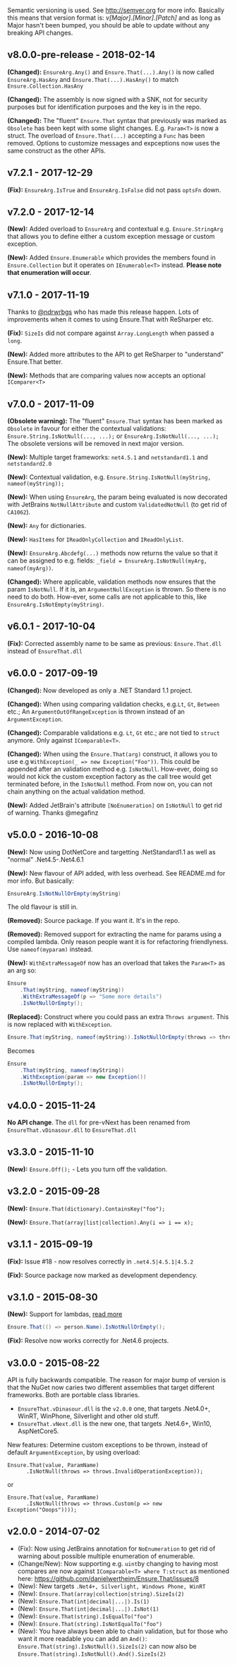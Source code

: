 Semantic versioning is used. See http://semver.org for more info. Basically this means that version format is:
_v[Major].[Minor].[Patch]_ and as long as Major hasn't been bumped, you should be able to update without any breaking API changes.

## v8.0.0-pre-release - 2018-02-14
**(Changed):** `EnsureArg.Any()` and `Ensure.That(...).Any()` is now called `EnsureArg.HasAny` and `Ensure.That(...).HasAny()` to match `Ensure.Collection.HasAny`

**(Changed):** The assembly is now signed with a SNK, not for security purposes but for identification purposes and the key is in the repo.

**(Changed):** The "fluent" `Ensure.That` syntax that previously was marked as `Obsolete` has been kept with some slight changes. E.g. `Param<T>` is now a struct. The overload of `Ensure.That(...)` accepting a `Func` has been removed. Options to customize messages and expceptions now uses the same construct as the other APIs.

## v7.2.1 - 2017-12-29

**(Fix):** `EnsureArg.IsTrue` and `EnsureArg.IsFalse` did not pass `optsFn` down.

## v7.2.0 - 2017-12-14

**(New):** Added overload to `EnsureArg` and contextual e.g. `Ensure.StringArg` that allows you to define either a custom exception message or custom exception.

**(New):** Added `Ensure.Enumerable` which provides the members found in `Ensure.Collection` but it operates on `IEnumerable<T>` instead. **Please note that enumeration will occur**.

## v7.1.0 - 2017-11-19
Thanks to [@ndrwrbgs](https://github.com/ndrwrbgs) who has made this release happen. Lots of improvements when it comes to using Ensure.That with ReSharper etc.

**(Fix):** `SizeIs` did not compare against `Array.LongLength` when passed a `long`.

**(New):** Added more attributes to the API to get ReSharper to "understand" Ensure.That better.

**(New):** Methods that are comparing values now accepts an optional `IComparer<T>`


## v7.0.0 - 2017-11-09

**(Obsolete warning):** The "fluent" `Ensure.That` syntax has been marked as `Obsolete` in favour for either the contextual validations: `Ensure.String.IsNotNull(..., ...);` or `EnsureArg.IsNotNull(..., ...);` The obsolete versions will be removed in next major version.

**(New):** Multiple target frameworks: `net4.5.1` and `netstandard1.1` and `netstandard2.0`

**(New):** Contextual validation, e.g. `Ensure.String.IsNotNull(myString, nameof(myString));`

**(New):** When using `EnsureArg`, the param being evaluated is now decorated with JetBrains `NotNullAttribute` and custom `ValidatedNotNull` (to get rid of `CA1062`).

**(New):** `Any` for dictionaries.

**(New):** `HasItems` for `IReadOnlyCollection` and `IReadOnlyList`.

**(New):** `EnsureArg.Abcdefg(...)` methods now returns the value so that it can be assigned to e.g. fields: `_field = EnsureArg.IsNotNull(myArg, nameof(myArg))`.

**(Changed):** Where applicable, validation methods now ensures that the param `IsNotNull`. If it is, an `ArgumentNullException` is thrown. So there is no need to do both. How-ever, some calls are not applicable to this, like `EnsureArg.IsNotEmpty(myString)`.

## v6.0.1 - 2017-10-04

**(Fix):** Corrected assembly name to be same as previous: `Ensure.That.dll` instead of `EnsureThat.dll`

## v6.0.0 - 2017-09-19

**(Changed):** Now developed as only a .NET Standard 1.1 project.

**(Changed):** When using comparing validation checks, e.g.`Lt`, `Gt`, `Between` etc.; An `ArgumentOutOfRangeException` is thrown instead of an `ArgumentException`.

**(Changed):** Comparable validations e.g. `Lt`, `Gt` etc.; are not tied to `struct` anymore. Only against `IComparable<T>`.

**(Changed):** When using the `Ensure.That(arg)` construct, it allows you to use e.g `WithException(_ => new Exception("Foo"))`. This could be appended after an validation method e.g. `IsNotNull`. How-ever, doing so would not kick the custom exception factory as the call tree would get terminated before, in the `IsNotNull` method. From now on, you can not chain anything on the actual validation method.

**(New):** Added JetBrain's attribute `[NoEnumeration]` on `IsNotNull` to get rid of warning. Thanks @megafinz


## v5.0.0 - 2016-10-08
**(New):** Now using DotNetCore and targetting .NetStandard1.1 as well as "normal" .Net4.5-.Net4.6.1

**(New):** New flavour of API added, with less overhead. See README.md for mor info. But basically:

```csharp
EnsureArg.IsNotNullOrEmpty(myString)
```

The old flavour is still in.

**(Removed):** Source package. If you want it. It's in the repo.

**(Removed):** Removed support for extracting the name for params using a compiled lambda. Only reason people want it is for refactoring friendlyness. Use `nameof(myparam)` instead.

**(New):** `WithExtraMessageOf` now has an overload that takes the `Param<T>` as an arg so:

```csharp
Ensure
    .That(myString, nameof(myString))
    .WithExtraMessageOf(p => "Some more details")
    .IsNotNullOrEmpty();
```

**(Replaced):** Construct where you could pass an extra `Throws argument`. This is now replaced with `WithException`.

```csharp
Ensure.That(myString, nameof(myString)).IsNotNullOrEmpty(throws => throws.Custom(...));
```

Becomes

```csharp
Ensure
    .That(myString, nameof(myString))
    .WithException(param => new Exception())
    .IsNotNullOrEmpty();
```

## v4.0.0 - 2015-11-24
**No API change**. The `dll` for pre-vNext has been renamed from `EnsureThat.vDinasour.dll` to `EnsureThat.dll`

## v3.3.0 - 2015-11-10
**(New):** `Ensure.Off();` - Lets you turn off the validation.

## v3.2.0 - 2015-09-28
**(New):** `Ensure.That(dictionary).ContainsKey("foo");`

**(New):** `Ensure.That(array|list|collection).Any(i => i == x);`

## v3.1.1 - 2015-09-19
**(Fix):** Issue #18 - now resolves correctly in `.net4.5|4.5.1|4.5.2`

**(Fix):** Source package now marked as development dependency.

## v3.1.0 - 2015-08-30

**(New):** Support for lambdas, [read more](https://github.com/danielwertheim/Ensure.That/wiki#using-lambdas)
```c#
Ensure.That(() => person.Name).IsNotNullOrEmpty();
```

**(Fix):** Resolve now works correctly for .Net4.6 projects.

## v3.0.0 - 2015-08-22
API is fully backwards compatible. The reason for major bump of version is that the NuGet now caries two different assemblies that target different frameworks. Both are portable class libraries.

- `EnsureThat.vDinasour.dll` is the `v2.0.0` one, that targets .Net4.0+, WinRT, WinPhone, Silverlight and other old stuff.
- `EnsureThat.vNext.dll` is the new one, that targets .Net4.6+, Win10, AspNetCore5.

New features:
Determine custom exceptions to be thrown, instead of default `ArgumentException`, by using overload:

```
Ensure.That(value, ParamName)
      .IsNotNull(throws => throws.InvalidOperationException));
```

or

```
Ensure.That(value, ParamName)
      .IsNotNull(throws => throws.Custom(p => new Exception("Ooops"))));
```

## v2.0.0 - 2014-07-02
- (Fix): Now using JetBrains annotation for `NoEnumeration` to get rid of warning about possible multiple enumeration of enumerable.
- (Change/New): Now supporting e.g. `uint`by changing to having most compares are now against `IComparable<T> where T:struct` as mentioned here: https://github.com/danielwertheim/Ensure.That/issues/8
- (New): New targets `.Net4+, Silverlight, Windows Phone, WinRT`
- (New): `Ensure.That(array|collection|string).SizeIs(2)`
- (New): `Ensure.That(int|decimal|...|).Is(1)`
- (New): `Ensure.That(int|decimal|...|).IsNot(1)`
- (New): `Ensure.That(string).IsEqualTo("foo")`
- (New): `Ensure.That(string).IsNotEqualTo("foo")`
- (New): You have always been able to chain validation, but for those who want it more readable you can add an `And()`: `Ensure.That(string).IsNotNull().SizeIs(2)` can now also be `Ensure.That(string).IsNotNull().And().SizeIs(2)`
